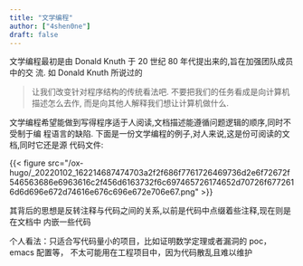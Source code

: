 ```yaml
---
title: "文学编程"
author: ["4shen0ne"]
draft: false
---
```


文学编程最初是由 Donald Knuth 于 20 世纪 80 年代提出来的,旨在加强团队成员中的交
流. 如 Donald Knuth 所说过的

> 让我们改变针对程序结构的传统看法吧. 不要把我们的任务看成是向计算机描述怎么去作,
> 而是向其他人解释我们想让计算机做什么.

文学编程希望能做到写得程序适于人阅读,文档描述能遵循问题逻辑的顺序,同时不受制于编
程语言的缺陷. 下面是一份文学编程的例子,对人来说,这是份可阅读的文档,同时它还是源
代码文件:

{{< figure src="/ox-hugo/_20220102_162214687474703a2f2f686f7761726469736d2e6f72672f546563686e6963616c2f456d6163732f6c697465726174652d70726f6772616d6d696e672d74616e676c696e672e706e67.png" >}}

其背后的思想是反转注释与代码之间的关系,以前是代码中点缀着些注释,现在则是在文档中
内嵌一些代码

个人看法：只适合写代码量小的项目，比如证明数学定理或者漏洞的 poc，emacs 配置等，
不太可能用在工程项目中，因为代码散乱且难以维护
